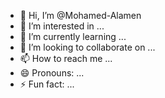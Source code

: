 - 👋 Hi, I’m @Mohamed-Alamen
- 👀 I’m interested in ...
- 🌱 I’m currently learning ...
- 💞️ I’m looking to collaborate on ...
- 📫 How to reach me ...
- 😄 Pronouns: ...
- ⚡ Fun fact: ...

<!---
Mohamed-Alamen/Mohamed-Alamen is a ✨ special ✨ repository because its `README.md` (this file) appears on your GitHub profile.
You can click the Preview link to take a look at your changes.
--->
